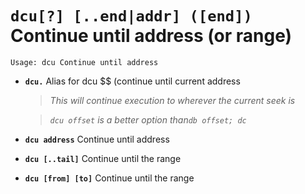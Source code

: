 <!-- TITLE: dcu -->

#  **`dcu[?] [..end|addr] ([end])`** Continue until address (or range)


```text
Usage: dcu Continue until address
```


- **`dcu.`** Alias for dcu $$ (continue until current address
  > _This will continue execution to wherever the current seek is_

  > _`dcu offset` is a better option than`db offset; dc`_
- **`dcu address`** Continue until address
- **`dcu [..tail]`** Continue until the range
- **`dcu [from] [to]`** Continue until the range

<p hidden>dcu</p>